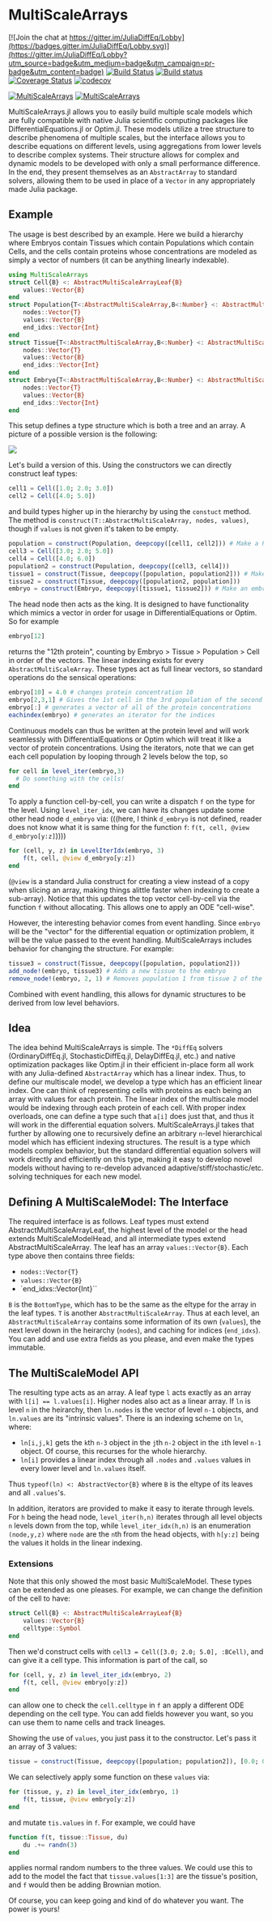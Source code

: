 # MultiScaleArrays

[![Join the chat at https://gitter.im/JuliaDiffEq/Lobby](https://badges.gitter.im/JuliaDiffEq/Lobby.svg)](https://gitter.im/JuliaDiffEq/Lobby?utm_source=badge&utm_medium=badge&utm_campaign=pr-badge&utm_content=badge)
[![Build Status](https://travis-ci.org/JuliaDiffEq/MultiScaleArrays.jl.svg?branch=master)](https://travis-ci.org/JuliaDiffEq/MultiScaleArrays.jl)
[![Build status](https://ci.appveyor.com/api/projects/status/y0mjys35k6rbntbv?svg=true)](https://ci.appveyor.com/project/ChrisRackauckas/multiscalearrays-jl)
[![Coverage Status](https://coveralls.io/repos/github/JuliaDiffEq/MultiScaleArrays.jl/badge.svg)](https://coveralls.io/github/JuliaDiffEq/MultiScaleArrays.jl)
[![codecov](https://codecov.io/gh/JuliaDiffEq/MultiScaleArrays.jl/branch/master/graph/badge.svg)](https://codecov.io/gh/JuliaDiffEq/MultiScaleArrays.jl)

[![MultiScaleArrays](http://pkg.julialang.org/badges/MultiScaleArrays_0.5.svg)](http://pkg.julialang.org/?pkg=MultiScaleArrays)
[![MultiScaleArrays](http://pkg.julialang.org/badges/MultiScaleArrays_0.6.svg)](http://pkg.julialang.org/?pkg=MultiScaleArrays)

MultiScaleArrays.jl allows you to easily build multiple scale models which are
fully compatible with native Julia scientific computing packages like
DifferentialEquations.jl or Optim.jl. These models utilize
a tree structure to describe phenomena of multiple scales, but the interface allows
you to describe equations on different levels, using aggregations from lower
levels to describe complex systems. Their structure allows for complex and dynamic
models to be developed with only a small performance difference. In the end, they present
themselves as an `AbstractArray` to standard solvers, allowing them to be used
in place of a `Vector` in any appropriately made Julia package.

## Example

The usage is best described by an example. Here we build a hierarchy where
Embryos contain Tissues which contain Populations which contain Cells, and the
cells contain proteins whose concentrations are modeled as simply a vector
of numbers (it can be anything linearly indexable).

```julia
using MultiScaleArrays
struct Cell{B} <: AbstractMultiScaleArrayLeaf{B}
    values::Vector{B}
end
struct Population{T<:AbstractMultiScaleArray,B<:Number} <: AbstractMultiScaleArray{B}
    nodes::Vector{T}
    values::Vector{B}
    end_idxs::Vector{Int}
end
struct Tissue{T<:AbstractMultiScaleArray,B<:Number} <: AbstractMultiScaleArray{B}
    nodes::Vector{T}
    values::Vector{B}
    end_idxs::Vector{Int}
end
struct Embryo{T<:AbstractMultiScaleArray,B<:Number} <: AbstractMultiScaleArrayHead{B}
    nodes::Vector{T}
    values::Vector{B}
    end_idxs::Vector{Int}
end
```

This setup defines a type structure which is both a tree and an array. A picture of a possible
version is the following:

<img src="https://user-images.githubusercontent.com/1814174/27211626-79fe1b9a-520f-11e7-87f1-1cb33da91609.PNG">

Let's build a version of this. Using the constructors we can directly construct leaf types:

```julia
cell1 = Cell([1.0; 2.0; 3.0])
cell2 = Cell([4.0; 5.0])
```

and build types higher up in the hierarchy by using the `constuct` method. The method
is `construct(T::AbstractMultiScaleArray, nodes, values)`, though if `values` is not given it's
taken to be empty.

```julia
population = construct(Population, deepcopy([cell1, cell2])) # Make a Population from cells
cell3 = Cell([3.0; 2.0; 5.0])
cell4 = Cell([4.0; 6.0])
population2 = construct(Population, deepcopy([cell3, cell4]))
tissue1 = construct(Tissue, deepcopy([population, population2])) # Make a Tissue from Populations
tissue2 = construct(Tissue, deepcopy([population2, population]))
embryo = construct(Embryo, deepcopy([tissue1, tissue2])) # Make an embryo from Tissues
```

The head node then acts as the king. It is designed to have functionality which
mimics a vector in order for usage in DifferentialEquations or Optim. So for example

```julia
embryo[12]
```

returns the "12th protein", counting by Embryo > Tissue > Population > Cell in order
of the vectors. The linear indexing exists for every `AbstractMultiScaleArray`.
These types act as full linear vectors, so standard operations do the sensical
operations:

```julia
embryo[10] = 4.0 # changes protein concentration 10
embryo[2,3,1] # Gives the 1st cell in the 3rd population of the second tissue
embryo[:] # generates a vector of all of the protein concentrations
eachindex(embryo) # generates an iterator for the indices
```

Continuous models can thus be written at the protein level and will work seamlessly
with DifferentialEquations or Optim which will treat it like a vector of protein concentrations.
Using the iterators, note that we can get each cell population by looping through
2 levels below the top, so

```julia
for cell in level_iter(embryo,3)
  # Do something with the cells!
end
```

To apply a function cell-by-cell, you can write a dispatch `f` on the type for the
level. Using `level_iter_idx`, we can have its changes update some other head node
`d_embryo` via: (((here, I think `d_embryo` is not defined, reader does not know what it is
same thing for the function `f`: `f(t, cell, @view d_embryo[y:z]`))))

```julia
for (cell, y, z) in LevelIterIdx(embryo, 3)
    f(t, cell, @view d_embryo[y:z])
end
```

(`@view` is a standard Julia construct for creating a view instead of a copy when slicing an array,
making things alittle faster when indexing to create a sub-array). Notice that this updates the top
vector cell-by-cell via the function `f` without allocating. This allows one to apply an ODE "cell-wise".

However, the interesting behavior comes from event handling. Since `embryo` will be the
"vector" for the differential equation or optimization problem, it will be the value
passed to the event handling. MultiScaleArrays includes behavior for changing the
structure. For example:

```julia
tissue3 = construct(Tissue, deepcopy([population, population2]))
add_node!(embryo, tissue3) # Adds a new tissue to the embryo
remove_node!(embryo, 2, 1) # Removes population 1 from tissue 2 of the embryo
```

Combined with event handling, this allows for dynamic structures to be derived from
low level behaviors.

## Idea

The idea behind MultiScaleArrays is simple. The `*DiffEq` solvers (OrdinaryDiffEq.jl,
StochasticDiffEq.jl, DelayDiffEq.jl, etc.) and native optimization packages like
Optim.jl in their efficient in-place form all work with any Julia-defined
`AbstractArray` which has a linear index. Thus, to define our multiscale model,
we develop a type which has an efficient linear index. One can think of representing
cells with proteins as each being an array with values for each protein. The linear
index of the multiscale model would be indexing through each protein of each cell.
With proper index overloads, one can define a type such that `a[i]` does just that,
and thus it will work in the differential equation solvers. MultiScaleArrays.jl
takes that further by allowing one to recursively define an arbitrary `n`-level
hierarchical model which has efficient indexing structures. The result is a type
which models complex behavior, but the standard differential equation solvers will
work directly and efficiently on this type, making it easy to develop novel models
without having to re-develop advanced adaptive/stiff/stochastic/etc. solving
techniques for each new model.

## Defining A MultiScaleModel: The Interface

The required interface is as follows. Leaf types must extend AbstractMultiScaleArrayLeaf, the
highest level of the model or the head extends MultiScaleModelHead, and all
intermediate types extend AbstractMultiScaleArray. The leaf has an array `values::Vector{B}`.
Each type above then contains three fields:

- `nodes::Vector{T}`
- `values::Vector{B}`
- `end_idxs::Vector{Int}``

`B` is the `BottomType`, which has to be the same as the eltype for the array
in the leaf types. `T` is another `AbstractMultiScaleArray`. Thus at each level,
an` AbstractMultiScaleArray` contains some information of its own (`values`), the
next level down in the heirarchy (`nodes`), and caching for indices (`end_idxs`).
You can add and use extra fields as you please, and even make the types immutable.

## The MultiScaleModel API

The resulting type acts as an array. A leaf type `l` acts exactly as an array
with `l[i] == l.values[i]`. Higher nodes also act as a linear array. If `ln` is level
`n` in the heirarchy, then `ln.nodes` is the vector of level `n-1` objects, and `ln.values`
are its "intrinsic values". There is an indexing scheme on `ln`, where:

- `ln[i,j,k]` gets the `k`th `n-3` object in the `j`th `n-2` object in the `i`th level `n-1`
  object. Of course, this recurses for the whole hierarchy.
- `ln[i]` provides a linear index through all `.nodes` and `.values` values in every lower
  level and `ln.values` itself.

Thus `typeof(ln) <: AbstractVector{B}` where `B` is the eltype of its leaves and
all `.values`'s.

In addition, iterators are provided to make it easy to iterate through levels.
For `h` being the head node, `level_iter(h,n)` iterates through all level objects
`n` levels down from the top, while `level_iter_idx(h,n)` is an enumeration
`(node,y,z)` where `node` are the `n`th from the head objects, with `h[y:z]` being
the values it holds in the linear indexing.

### Extensions

Note that this only showed the most basic MultiScaleModel. These types can be
extended as one pleases. For example, we can change the definition of the cell
to have:

```julia
struct Cell{B} <: AbstractMultiScaleArrayLeaf{B}
    values::Vector{B}
    celltype::Symbol
end
```

Then we'd construct cells with `cell3 = Cell([3.0; 2.0; 5.0], :BCell)`, and can
give it a cell type. This information is part of the call, so

```julia
for (cell, y, z) in level_iter_idx(embryo, 2)
    f(t, cell, @view embryo[y:z])
end
```

can allow one to check the `cell.celltype` in `f` an apply a different ODE depending
on the cell type. You can add fields however you want, so you can use them
to name cells and track lineages.

Showing the use of `values`, you just pass it to the constructor. Let's pass it an array
of 3 values:

```julia
tissue = construct(Tissue, deepcopy([population; population2]), [0.0; 0.0; 0.0])
```

We can selectively apply some function on these `values` via:

```julia
for (tissue, y, z) in level_iter_idx(embryo, 1)
    f(t, tissue, @view embryo[y:z])
end
```

and mutate `tis.values` in `f`. For example, we could have

```julia
function f(t, tissue::Tissue, du)
    du .+= randn(3)
end
```

applies normal random numbers to the three values. We could use this to add to the
model the fact that `tissue.values[1:3]` are the tissue's position, and `f` would then be
adding Brownian motion.

Of course, you can keep going and kind of do whatever you want. The power is yours!
